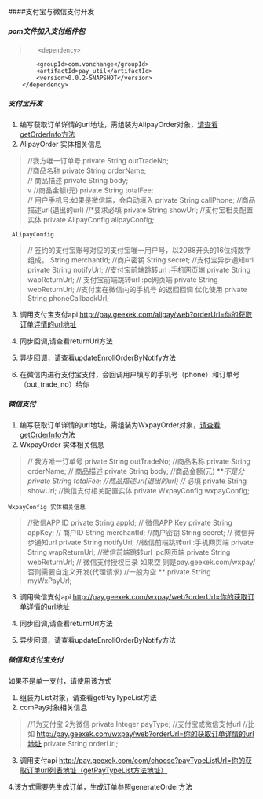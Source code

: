####支付宝与微信支付开发
##### pom文件加入支付组件包

>        <dependency>
			<groupId>com.vonchange</groupId>
			<artifactId>pay_util</artifactId>
			<version>0.0.2-SNAPSHOT</version>
		</dependency>

##### 支付宝开发
1. 编写获取订单详情的url地址，需组装为AlipayOrder对象，[请查看getOrderInfo方法](java/MyAlipayController.java)
2. AlipayOrder 实体相关信息
>    //我方唯一订单号
    private String outTradeNo;<br/>
    //商品名称
    private String orderName;<br/>
    // 商品描述
    private String body;<br/>v
    //商品金额(元)
    private String totalFee;<br/>
    // 用户手机号:如果是微信端，会自动填入
    private String callPhone;
    //商品描述url(退出的url)
    //*要求必填
    private String showUrl;
    //支付宝相关配置实体
    private AlipayConfig alipayConfig;

     AlipayConfig
 >    // 签约的支付宝账号对应的支付宝唯一用户号，以2088开头的16位纯数字组成。
    String merchantId;
     //商户密钥
    String secret;
    //支付宝异步通知url
    private String notifyUrl;
    //支付宝前端跳转url :手机网页端
    private String wapReturnUrl;
    // 支付宝前端跳转url :pc网页端
    private String webReturnUrl;
    //支付宝在微信内的手机号 的返回回调 优化使用
    private String phoneCallbackUrl;

3. 调用支付宝支付api
 http://pay.geexek.com/alipay/web?orderUrl=你的获取订单详情的url地址

4. 同步回调,请查看returnUrl方法
5. 异步回调，请查看updateEnrollOrderByNotify方法
6. 在微信内进行支付宝支付，会回调用户填写的手机号（phone）和订单号（out_trade_no）给你

##### 微信支付
1. 编写获取订单详情的url地址，需组装为WxpayOrder对象，[请查看getOrderInfo方法](java/MyAlipayController.java)
2. WxpayOrder 实体相关信息
>   // 我方唯一订单号
    private String outTradeNo;
    //商品名称
    private String orderName;
   // 商品描述
    private String body;
    //商品金额(元) ***不是分
    private String totalFee;
    //商品描述url(退出的url)
    //* 必填
    private String showUrl;
    //微信支付相关配置实体
    private WxpayConfig wxpayConfig;
    
    WxpayConfig 实体相关信息
>   //微信APP ID
    private  String appId;
    // 微信APP Key
    private  String appKey;
    // 商户ID
    String merchantId;
    //商户密钥
    String secret;
    // 微信异步通知url
    private String notifyUrl;
    //微信前端跳转url :手机网页端
    private String wapReturnUrl;
    //微信前端跳转url :pc网页端
    private String webReturnUrl;
    // 微信支付授权目录 如果空 则是pay.geexek.com/wxpay/  否则需要自定义开发(代理请求)
    //一般为空 **
    private String myWxPayUrl;

3. 调用微信支付api
http://pay.geexek.com/wxpay/web?orderUrl=你的获取订单详情的url地址

4. 同步回调,请查看returnUrl方法
5. 异步回调，请查看updateEnrollOrderByNotify方法

##### 微信和支付宝支付
如果不是单一支付，请使用该方式
1.  组装为List<ComPay>对象，请查看getPayTypeList方法
2.  comPay对象相关信息

 >  //1为支付宝 2为微信
 	private Integer payType;
    //支付宝或微信支付url 
    //比如 http://pay.geexek.com/wxpay/web?orderUrl=你的获取订单详情的url地址
	private String orderUrl;

3.  调用支付api
http://pay.geexek.com/com/choose?payTypeListUrl=你的获取订单url列表地址（getPayTypeList方法地址）

4.该方式需要先生成订单，生成订单参照generateOrder方法